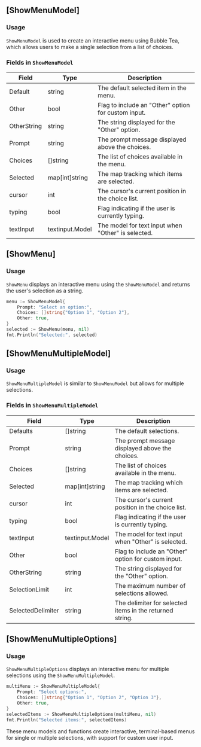 ## [ShowMenuModel]
### Usage
`ShowMenuModel` is used to create an interactive menu using Bubble Tea, which allows users to make a single selection from a list of choices.

### Fields in `ShowMenuModel`

| Field         | Type                  | Description                                               |
|---------------|-----------------------|-----------------------------------------------------------|
| Default       | string                | The default selected item in the menu.                    |
| Other         | bool                  | Flag to include an "Other" option for custom input.       |
| OtherString   | string                | The string displayed for the "Other" option.              |
| Prompt        | string                | The prompt message displayed above the choices.           |
| Choices       | []string              | The list of choices available in the menu.                |
| Selected      | map[int]string        | The map tracking which items are selected.                |
| cursor        | int                   | The cursor's current position in the choice list.         |
| typing        | bool                  | Flag indicating if the user is currently typing.          |
| textInput     | textinput.Model       | The model for text input when "Other" is selected.        |

## [ShowMenu]
### Usage
`ShowMenu` displays an interactive menu using the `ShowMenuModel` and returns the user's selection as a string.

```go
menu := ShowMenuModel{
    Prompt: "Select an option:",
    Choices: []string{"Option 1", "Option 2"},
    Other: true,
}
selected := ShowMenu(menu, nil)
fmt.Println("Selected:", selected)
```

## [ShowMenuMultipleModel]
### Usage
`ShowMenuMultipleModel` is similar to `ShowMenuModel` but allows for multiple selections.

### Fields in `ShowMenuMultipleModel`

| Field              | Type                  | Description                                                   |
|--------------------|-----------------------|---------------------------------------------------------------|
| Defaults           | []string              | The default selections.                                       |
| Prompt             | string                | The prompt message displayed above the choices.               |
| Choices            | []string              | The list of choices available in the menu.                    |
| Selected           | map[int]string        | The map tracking which items are selected.                    |
| cursor             | int                   | The cursor's current position in the choice list.             |
| typing             | bool                  | Flag indicating if the user is currently typing.              |
| textInput          | textinput.Model       | The model for text input when "Other" is selected.            |
| Other              | bool                  | Flag to include an "Other" option for custom input.           |
| OtherString        | string                | The string displayed for the "Other" option.                  |
| SelectionLimit     | int                   | The maximum number of selections allowed.                     |
| SelectedDelimiter  | string                | The delimiter for selected items in the returned string.      |

## [ShowMenuMultipleOptions]
### Usage
`ShowMenuMultipleOptions` displays an interactive menu for multiple selections using the `ShowMenuMultipleModel`.

```go
multiMenu := ShowMenuMultipleModel{
    Prompt: "Select options:",
    Choices: []string{"Option 1", "Option 2", "Option 3"},
    Other: true,
}
selectedItems := ShowMenuMultipleOptions(multiMenu, nil)
fmt.Println("Selected items:", selectedItems)
```

These menu models and functions create interactive, terminal-based menus for single or multiple selections, with support for custom user input.
